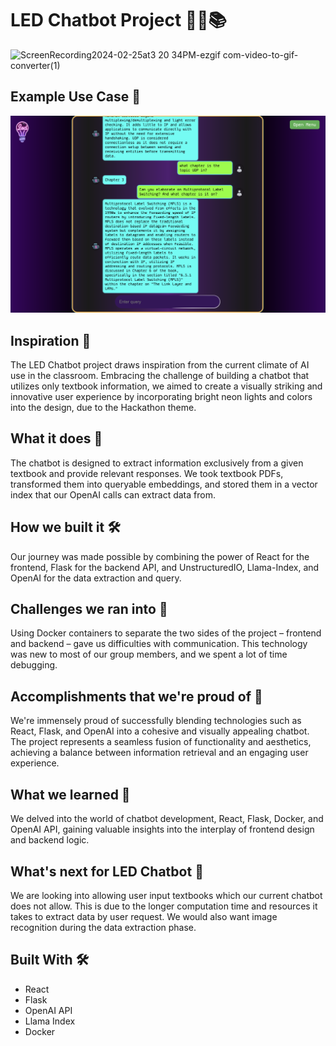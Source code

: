 # LED Chatbot Project 💬💡📚

![ScreenRecording2024-02-25at3 20 34PM-ezgif com-video-to-gif-converter(1)](https://github.com/benninghoven/fullyhacks-2024/assets/49360048/7b50352a-20e3-43bc-b21d-26c885904850)

## Example Use Case 💭

<img width="1377" alt="Screenshot 2024-02-25 at 3 18 56 PM" src="/assets/ChatAI.png">


## Inspiration 🚀

The LED Chatbot project draws inspiration from the current climate of AI use in the classroom. Embracing the challenge of building a chatbot that utilizes only textbook information, we aimed to create a visually striking and innovative user experience by incorporating bright neon lights and colors into the design, due to the Hackathon theme.

## What it does 🌟

The chatbot is designed to extract information exclusively from a given textbook and provide relevant responses. We took textbook PDFs, transformed them into queryable embeddings, and stored them in a vector index that our OpenAI calls can extract data from.

## How we built it 🛠️

Our journey was made possible by combining the power of React for the frontend, Flask for the backend API, and UnstructuredIO, Llama-Index, and OpenAI for the data extraction and query.

## Challenges we ran into 🤔

Using Docker containers to separate the two sides of the project – frontend and backend – gave us difficulties with communication. This technology was new to most of our group members, and we spent a lot of time debugging.

## Accomplishments that we're proud of 🎉

We're immensely proud of successfully blending technologies such as React, Flask, and OpenAI into a cohesive and visually appealing chatbot. The project represents a seamless fusion of functionality and aesthetics, achieving a balance between information retrieval and an engaging user experience.

## What we learned 🧠

We delved into the world of chatbot development, React, Flask, Docker, and OpenAI API, gaining valuable insights into the interplay of frontend design and backend logic.

## What's next for LED Chatbot 🚀

We are looking into allowing user input textbooks which our current chatbot does not allow. This is due to the longer computation time and resources it takes to extract data by user request. We would also want image recognition during the data extraction phase.

## Built With 🛠️
- React
- Flask
- OpenAI API
- Llama Index
- Docker
